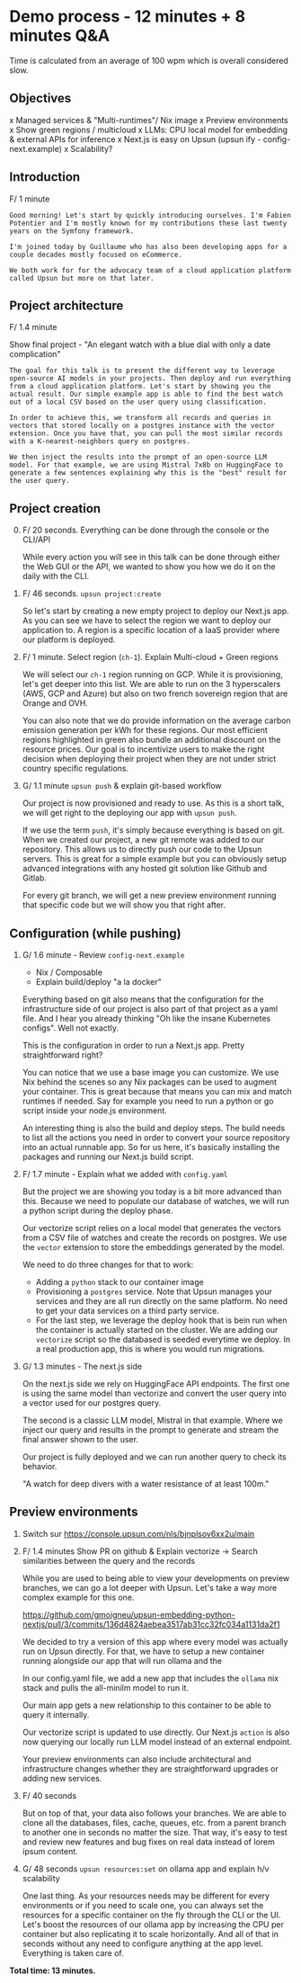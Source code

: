 # Demo process - 12 minutes + 8 minutes Q&A

Time is calculated from an average of 100 wpm which is overall considered slow.

## Objectives

x Managed services & "Multi-runtimes"/ Nix image
x Preview environments
x Show green regions / multicloud
x LLMs: CPU local model for embedding & external APIs for inference
x Next.js is easy on Upsun (upsun ify - config-next.example)
x Scalability?

## Introduction
F/ 1 minute
    
    Good morning! Let's start by quickly introducing ourselves. I'm Fabien Potentier and I'm mostly known for my contributions these last twenty years on the Symfony framework.

    I'm joined today by Guillaume who has also been developing apps for a couple decades mostly focused on eCommerce. 

    We both work for for the advocacy team of a cloud application platform called Upsun but more on that later.

## Project architecture

F/ 1.4 minute

Show final project - "An elegant watch with a blue dial with only a date complication"

    The goal for this talk is to present the different way to leverage open-source AI models in your projects. Then deploy and run everything from a cloud application platform. Let's start by showing you the actual result. Our simple example app is able to find the best watch out of a local CSV based on the user query using classification.
    
    In order to achieve this, we transform all records and queries in vectors that stored locally on a postgres instance with the vector extension. Once you have that, you can pull the most similar records with a K-nearest-neighbors query on postgres.
    
    We then inject the results into the prompt of an open-source LLM model. For that example, we are using Mistral 7x8b on HuggingFace to generate a few sentences explaining why this is the "best" result for the user query.

## Project creation

0. F/ 20 seconds. Everything can be done through the console or the CLI/API

    While every action you will see in this talk can be done through either the Web GUI or the API, we wanted to show you how we do it on the daily with the CLI.

1. F/ 46 seconds. `upsun project:create`

    So let's start by creating a new empty project to deploy our Next.js app. As you can see we have to select the region we want to deploy our application to. A region is a specific location of a IaaS provider where our platform is deployed. 

2. F/ 1 minute. Select region (`ch-1`). Explain Multi-cloud + Green regions
    
    We will select our `ch-1` region running on GCP. While it is provisioning, let's get deeper into this list. We are able to run on the 3 hyperscalers (AWS, GCP and Azure) but also on two french sovereign region that are Orange and OVH. 

    You can also note that we do provide information on the average carbon emission generation per kWh for these regions. Our most efficient regions highlighted in green also bundle an additional discount on the resource prices. Our goal is to incentivize users to make the right decision when deploying their project when they are not under strict country specific regulations.

4. G/ 1.1 minute `upsun push` & explain git-based workflow

    Our project is now provisioned and ready to use. As this is a short talk, we will get right to the deploying our app with `upsun push`.

    If we use the term `push`, it's simply because everything is based on git. When we created our project, a new git remote was added to our repository. This allows us to directly push our code to the Upsun servers. This is great for a simple example but you can obviously setup advanced integrations with any hosted git solution like Github and Gitlab.

    For every git branch, we will get a new preview environment running that specific code but we will show you that right after.

## Configuration (while pushing)

1. G/ 1.6 minute - Review `config-next.example`
    - Nix / Composable
    - Explain build/deploy "a la docker"

    Everything based on git also means that the configuration for the infrastructure side of our project is also part of that project as a yaml file. And I hear you already thinking "Oh like the insane Kubernetes configs". Well not exactly.

    This is the configuration in order to run a Next.js app. Pretty straightforward right?

    You can notice that we use a base image you can customize. We use Nix behind the scenes so any Nix packages can be used to augment your container. This is great because that means you can mix and match runtimes if needed. Say for example you need to run a python or go script inside your node.js environment.

    An interesting thing is also the build and deploy steps. The build needs to list all the actions you need in order to convert your source repository into an actual runnable app. So for us here, it's basically installing the packages and running our Next.js build script.

2. F/ 1.7 minute - Explain what we added with `config.yaml`

    But the project we are showing you today is a bit more advanced than this. Because we need to populate our database of watches, we will run a python script during the deploy phase.

    Our vectorize script relies on a local model that generates the vectors from a CSV file of watches and create the records on postgres. We use the `vector` extension to store the embeddings generated by the model.

    We need to do three changes for that to work:

    - Adding a `python` stack to our container image
    - Provisioning a `postgres` service. Note that Upsun manages your services and they are all run directly on the same platform. No need to get your data services on a third party service.
    - For the last step, we leverage the deploy hook that is bein run when the container is actually started on the cluster. We are adding our `vectorize` script so the databased is seeded everytime we deploy. In a real production app, this is where you would run migrations.

3. G/ 1.3 minutes - The next.js side

    On the next.js side we rely on HuggingFace API endpoints. The first one is using the same model than vectorize and convert the user query into a vector used for our postgres query.

    The second is a classic LLM model, Mistral in that example. Where we inject our query and results in the prompt to generate and stream the final answer shown to the user.

    Our project is fully deployed and we can run another query to check its behavior.

    "A watch for deep divers with a water resistance of at least 100m."

## Preview environments

1. Switch sur https://console.upsun.com/nls/bjnplsov6xx2u/main

2. F/ 1.4 minutes Show PR on github & Explain vectorize -> Search similarities between the query and the records

    While you are used to being able to view your developments on preview branches, we can go a lot deeper with Upsun. Let's take a way more complex example for this one.

    https://github.com/gmoigneu/upsun-embedding-python-nextjs/pull/3/commits/136d4824aebea3517ab31cc32fc034a1131da2f1

    We decided to try a version of this app where every model was actually run on Upsun directly. For that, we have to setup a new container running alongside our app that will run ollama and the 

    In our config.yaml file, we add a new app that includes the `ollama` nix stack and pulls the all-minilm model to run it.

    Our main app gets a new relationship to this container to be able to query it internally.

    Our vectorize script is updated to use directly. Our Next.js `action` is also now querying our locally run LLM model instead of an external endpoint.

    Your preview environments can also include architectural and infrastructure changes whether they are straightforward upgrades or adding new services.


3. F/ 40 seconds

    But on top of that, your data also follows your branches. We are able to clone all the databases, files, cache, queues, etc. from a parent branch to another one in seconds no matter the size. That way, it's easy to test and review new features and bug fixes on real data instead of lorem ipsum content. 

4. G/ 48 seconds `upsun resources:set` on ollama app and explain h/v scalability 

    One last thing. As your resources needs may be different for every environments or if you need to scale one, you can always set the resources for a specific container on the fly through the CLI or the UI. Let's boost the resources of our ollama app by increasing the CPU per container but also replicating it to scale horizontally. And all of that in seconds without any need to configure anything at the app level. Everything is taken care of.


**Total time: 13 minutes.**